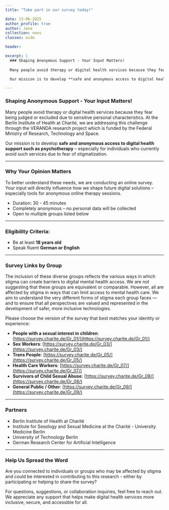 ```yaml
---
title: "Take part in our survey today!"

date: 13-06-2025
author_profile: true
author: Jana
collection: news
classes: wide

header:

excerpt: |
  ### Shaping Anonymous Support - Your Input Matters!
  
  Many people avoid therapy or digital health services because they fear being judged or excluded due to sensitive personal characteristics. At the Berlin Institute of Health at Charité, we   are addressing this challenge through the VERANDA research project which is funded by the Federal Ministry of Research, Technology and Space.

  Our mission is to develop **safe and anonymous access to digital health support such as psychotherapy** – especially for individuals who currently avoid such services due to fear of stigmatization.

---
```

### Shaping Anonymous Support - Your Input Matters!
  
Many people avoid therapy or digital health services because they fear being judged or excluded due to sensitive personal characteristics. At the Berlin Institute of Health at Charité, we   are addressing this challenge through the VERANDA research project which is funded by the Federal Ministry of Research, Technology and Space.

Our mission is to develop **safe and anonymous access to digital health support such as psychotherapy** – especially for individuals who currently avoid such services due to fear of stigmatization.

---
### Why Your Opinion Matters

To better understand these needs, we are conducting an online survey. Your input will directly influence how we shape future digital solutions – especially tools for anonymous online therapy sessions.
- Duration: 30 - 45 minutes  
- Completely anonymous – no personal data will be collected  
- Open to multiple groups listed below

---
### Eligibility Criteria:

- Be at least **18 years old**
- Speak fluent **German or English**

---
### Survey Links by Group

The inclusion of these diverse groups reflects the various ways in which stigma can create barriers to digital mental health access. We are not suggesting that these groups are equivalent or comparable. However, all are affected by stigma in ways that can limit access to mental health care. We aim to understand the very different forms of stigma each group faces — and to ensure that all perspectives are valued and represented in the development of safer, more inclusive technologies.

Please choose the version of the survey that best matches your identity or experience:
- **People with a sexual interest in children**: [https://survey.charite.de/Gr_01/](https://survey.charite.de/Gr_01/)  
- **Sex Workers**: [https://survey.charite.de/Gr_03/](https://survey.charite.de/Gr_03/) 
- **Trans People**: [https://survey.charite.de/Gr_05/](https://survey.charite.de/Gr_05/)  
- **Health Care Workers**: [https://survey.charite.de/Gr_07/](https://survey.charite.de/Gr_07/)
- **Survivors of Child Sexual Abuse**: [https://survey.charite.de/Gr_08/](https://survey.charite.de/Gr_08/) 
- **General Public / Other**: [https://survey.charite.de/Gr_09/](https://survey.charite.de/Gr_09/) 

---
### Partners
- Berlin Institute of Health at Charité
- Institute for Sexology and Sexual Medicine at the Charité - University Medicine Berlin 
- University of Technology Berlin
- German Research Center for Artificial Intelligence 

---
### Help Us Spread the Word

Are you connected to individuals or groups who may be affected by stigma and could be interested in contributing to this research - either by participating or helping to share the survey?

For questions, suggestions, or collaboration inquiries, feel free to reach out.  
We appreciate any support that helps make digital health services more inclusive, secure, and accessible for all.
